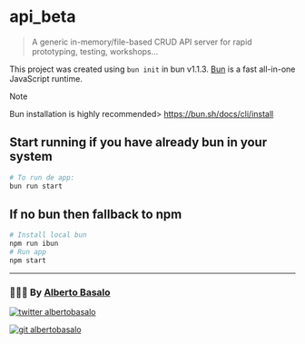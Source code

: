 # api_beta

> A generic in-memory/file-based CRUD API server for rapid prototyping, testing, workshops...

This project was created using `bun init` in bun v1.1.3. [Bun](https://bun.sh) is a fast all-in-one JavaScript runtime.

> [!NOTE]
> Bun installation is highly recommended>
> https://bun.sh/docs/cli/install

## Start running if you have already bun in your system

```bash
# To run de app:
bun run start
```

## If no bun then fallback to npm

```bash
# Install local bun
npm run ibun
# Run app
npm start
```

---

<footer>
  <h3>🧑🏼‍💻 By <a href="https://albertobasalo.dev" target="blank">Alberto Basalo</a> </h3>
  <p>
    <a href="https://twitter.com/albertobasalo" target="blank">
      <img src="https://img.shields.io/twitter/follow/albertobasalo?logo=twitter&style=for-the-badge" alt="twitter albertobasalo" />
    </a>
  </p>
  <p>
    <a href="https://github.com/albertobasalo" target="blank">
      <img 
        src="https://img.shields.io/github/followers/albertobasalo?logo=github&label=profile albertobasalo&style=for-the-badge" alt="git albertobasalo" />
    </a>
  </p>
</footer>
